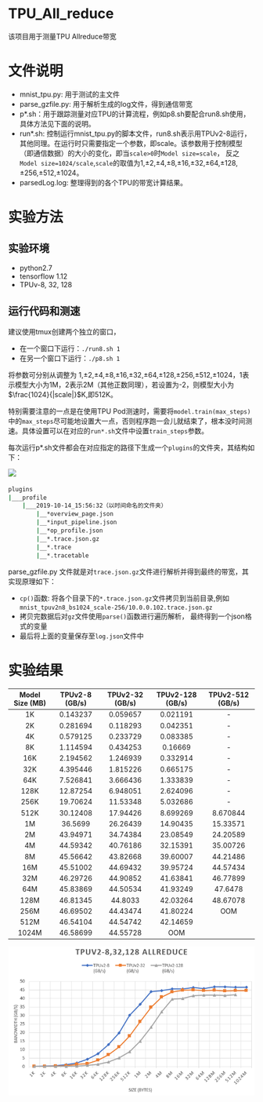 # TPU_All_reduce

该项目用于测量TPU Allreduce带宽

# 文件说明

- mnist_tpu.py: 用于测试的主文件
- parse_gzfile.py: 用于解析生成的log文件，得到通信带宽
- p*.sh：用于跟踪测量对应TPU的计算流程，例如p8.sh要配合run8.sh使用，具体方法见下面的说明。
- run*.sh: 控制运行mnist_tpu.py的脚本文件，run8.sh表示用TPUv2-8运行，其他同理。在运行时只需要指定一个参数，即scale。该参数用于控制模型（即通信数据）的大小的变化，即当`scale>0`时`Model size=scale`， 反之`Model size=1024/scale`,`scale`的取值为1,±2,±4,±8,±16,±32,±64,±128,±256,±512,±1024。
- parsedLog.log: 整理得到的各个TPU的带宽计算结果。

# 实验方法

## 实验环境

- python2.7
- tensorflow 1.12
- TPUv-8, 32, 128

## 运行代码和测速

建议使用tmux创建两个独立的窗口，

- 在一个窗口下运行：`./run8.sh 1`
- 在另一个窗口下运行：`./p8.sh 1`

将参数可分别从调整为 1,±2,±4,±8,±16,±32,±64,±128,±256,±512,±1024，1表示模型大小为1M，2表示2M（其他正数同理），若设置为-2，则模型大小为$\frac{1024}{|scale|}$K,即512K。



特别需要注意的一点是在使用TPU Pod测速时，需要将`model.train(max_steps)`中的`max_steps`尽可能地设置大一点，否则程序跑一会儿就结束了，根本没时间测速。具体设置可以在对应的`run*.sh`文件中设置`train_steps`参数。

每次运行p*.sh文件都会在对应指定的路径下生成一个`plugins`的文件夹，其结构如下：

![](https://ask.qcloudimg.com/draft/1215004/e697hmzjhk.png)

```bash
plugins
|___profile
    |___2019-10-14_15:56:32（以时间命名的文件夹）
        |__*overview_page.json
        |__*input_pipeline.json
        |__*op_profile.json
        |__*.trace.json.gz
        |__*.trace
        |__*.tracetable
```

parse_gzfile.py 文件就是对`trace.json.gz`文件进行解析并得到最终的带宽，其实现原理如下：

- `cp()`函数: 将各个目录下的`*.trace.json.gz`文件拷贝到当前目录,例如`mnist_tpuv2n8_bs1024_scale-256/10.0.0.102.trace.json.gz`
- 拷贝完数据后对`gz`文件使用`parse()`函数进行遍历解析， 最终得到一个json格式的变量
- 最后将上面的变量保存至`log.json`文件中

# 实验结果

| Model Size (MB) | TPUv2-8 (GB/s) | TPUv2-32  (GB/s) | TPUv2-128 (GB/s) | TPUv2-512 (GB/s) |
|:---------------:|:--------------:|:----------------:|:----------------:|:----------------:|
|        1K       |    0.143237    |     0.059657     |     0.021191     |         -        |
|        2K       |    0.281694    |     0.118293     |     0.042351     |         -        |
|        4K       |    0.579125    |     0.233729     |     0.083385     |         -        |
|        8K       |    1.114594    |     0.434253     |      0.16669     |         -        |
|       16K       |    2.194562    |     1.246939     |     0.332914     |         -        |
|       32K       |    4.395446    |     1.815226     |     0.665175     |         -        |
|       64K       |    7.526841    |     3.666436     |     1.333839     |         -        |
|       128K      |    12.87254    |     6.948051     |     2.624096     |         -        |
|       256K      |    19.70624    |     11.53348     |     5.032686     |         -        |
|       512K      |    30.12408    |     17.94426     |     8.699269     |     8.670844     |
|        1M       |     36.5699    |     26.26439     |     14.90435     |     15.33571     |
|        2M       |    43.94971    |     34.74384     |     23.08549     |     24.20589     |
|        4M       |    44.59342    |     40.76186     |     32.15391     |     35.00726     |
|        8M       |    45.56642    |     43.82668     |     39.60007     |     44.21486     |
|       16M       |    45.51002    |     44.69432     |     39.95724     |     44.57434     |
|       32M       |    46.29726    |     44.90852     |     41.63841     |     46.77899     |
|       64M       |    45.83869    |     44.50534     |     41.93249     |      47.6478     |
|       128M      |    46.81345    |      44.8033     |     42.03264     |     48.67078     |
|       256M      |    46.69502    |     44.43474     |     41.80224     |        OOM       |
|       512M      |    46.54104    |     44.54742     |     42.14659     |                  |
|      1024M      |    46.58699    |     44.55728     |        OOM       |                  |

![The result of TPU allreduce](tpu_all_reduce_measure.png)
<!-- ![](https://ask.qcloudimg.com/draft/1215004/lwki74llv5.png) -->